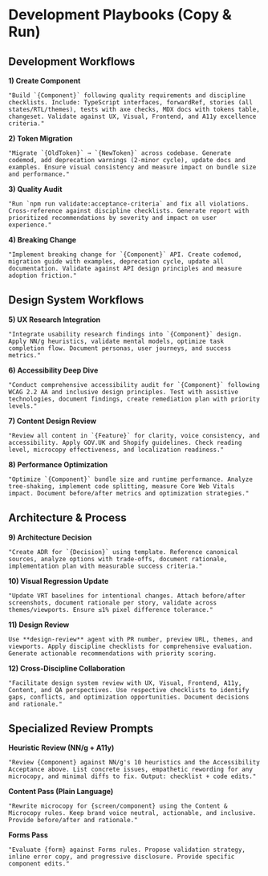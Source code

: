 # Development Playbooks (Copy & Run)

## Development Workflows

**1) Create Component**
```
"Build `{Component}` following quality requirements and discipline checklists. Include: TypeScript interfaces, forwardRef, stories (all states/RTL/themes), tests with axe checks, MDX docs with tokens table, changeset. Validate against UX, Visual, Frontend, and A11y excellence criteria."
```

**2) Token Migration**
```
"Migrate `{OldToken}` → `{NewToken}` across codebase. Generate codemod, add deprecation warnings (2-minor cycle), update docs and examples. Ensure visual consistency and measure impact on bundle size and performance."
```

**3) Quality Audit**
```
"Run `npm run validate:acceptance-criteria` and fix all violations. Cross-reference against discipline checklists. Generate report with prioritized recommendations by severity and impact on user experience."
```

**4) Breaking Change**
```
"Implement breaking change for `{Component}` API. Create codemod, migration guide with examples, deprecation cycle, update all documentation. Validate against API design principles and measure adoption friction."
```

## Design System Workflows

**5) UX Research Integration**
```
"Integrate usability research findings into `{Component}` design. Apply NN/g heuristics, validate mental models, optimize task completion flow. Document personas, user journeys, and success metrics."
```

**6) Accessibility Deep Dive**
```
"Conduct comprehensive accessibility audit for `{Component}` following WCAG 2.2 AA and inclusive design principles. Test with assistive technologies, document findings, create remediation plan with priority levels."
```

**7) Content Design Review**
```
"Review all content in `{Feature}` for clarity, voice consistency, and accessibility. Apply GOV.UK and Shopify guidelines. Check reading level, microcopy effectiveness, and localization readiness."
```

**8) Performance Optimization**
```
"Optimize `{Component}` bundle size and runtime performance. Analyze tree-shaking, implement code splitting, measure Core Web Vitals impact. Document before/after metrics and optimization strategies."
```

## Architecture & Process

**9) Architecture Decision**
```
"Create ADR for `{Decision}` using template. Reference canonical sources, analyze options with trade-offs, document rationale, implementation plan with measurable success criteria."
```

**10) Visual Regression Update**
```
"Update VRT baselines for intentional changes. Attach before/after screenshots, document rationale per story, validate across themes/viewports. Ensure ≤1% pixel difference tolerance."
```

**11) Design Review**
```
Use **design-review** agent with PR number, preview URL, themes, and viewports. Apply discipline checklists for comprehensive evaluation. Generate actionable recommendations with priority scoring.
```

**12) Cross-Discipline Collaboration**
```
"Facilitate design system review with UX, Visual, Frontend, A11y, Content, and QA perspectives. Use respective checklists to identify gaps, conflicts, and optimization opportunities. Document decisions and rationale."
```

## Specialized Review Prompts

**Heuristic Review (NN/g + A11y)**
```
"Review {Component} against NN/g's 10 heuristics and the Accessibility Acceptance above. List concrete issues, empathetic rewording for any microcopy, and minimal diffs to fix. Output: checklist + code edits."
```

**Content Pass (Plain Language)**
```
"Rewrite microcopy for {screen/component} using the Content & Microcopy rules. Keep brand voice neutral, actionable, and inclusive. Provide before/after and rationale."
```

**Forms Pass**
```
"Evaluate {form} against Forms rules. Propose validation strategy, inline error copy, and progressive disclosure. Provide specific component edits."
```